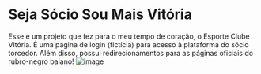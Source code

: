 # Seja Sócio Sou Mais Vitória
Esse é um projeto que fez para o meu tempo de coração, o Esporte Clube Vitória. É uma página de login (fictícia) para acesso à plataforma do sócio torcedor. Além disso, possui redirecionamentos para as páginas oficiais do rubro-negro baiano!
![image](https://user-images.githubusercontent.com/105068717/223585064-1882ff16-5168-4370-96cf-75504ac34040.png)
